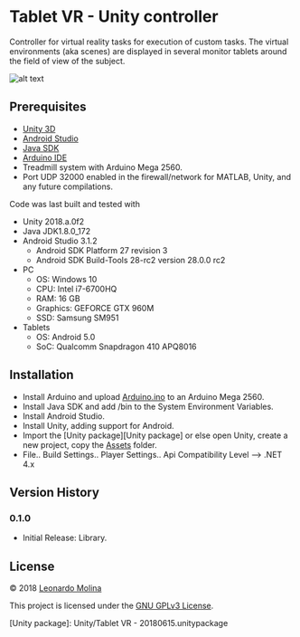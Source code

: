 # Tablet VR - Unity controller
Controller for virtual reality tasks for execution of custom tasks. The virtual environments (aka scenes) are displayed in several monitor tablets around the field of view of the subject.

![alt text](http://www.interphaser.com/images/content/smoothwalk-hardware-setup-labeled.png "Tablet based VR")

## Prerequisites
* [Unity 3D][Unity 3D]
* [Android Studio][Android Studio]
* [Java SDK][Java SDK]
* [Arduino IDE][Arduino IDE]
* Treadmill system with Arduino Mega 2560.
* Port UDP 32000 enabled in the firewall/network for MATLAB, Unity, and any future compilations.

Code was last built and tested with
* Unity 2018.a.0f2
* Java JDK1.8.0_172
* Android Studio 3.1.2
	* Android SDK Platform 27 revision 3
	* Android SDK Build-Tools 28-rc2 version 28.0.0 rc2
* PC
	* OS: Windows 10
	* CPU: Intel i7-6700HQ
	* RAM: 16 GB
	* Graphics: GEFORCE GTX 960M
	* SSD: Samsung SM951
* Tablets
	* OS: Android 5.0
	* SoC: Qualcomm Snapdragon 410 APQ8016

## Installation
* Install Arduino and upload [Arduino.ino](Arduino/Arduino.ino) to an Arduino Mega 2560.
* Install Java SDK and add <java-installation-path>/bin to the System Environment Variables.
* Install Android Studio.
* Install Unity, adding support for Android.
* Import the [Unity package][Unity package] or else open Unity, create a new project, copy the [Assets](Unity/Assets) folder.
* File.. Build Settings.. Player Settings.. Api Compatibility Level --> .NET 4.x

## Version History
### 0.1.0
* Initial Release: Library.

## License
© 2018 [Leonardo Molina][Leonardo Molina]

This project is licensed under the [GNU GPLv3 License][LICENSE.md].

[Java SDK]: http://www.oracle.com/technetwork/java/javase/downloads/index.html
[Unity 3D]: https://unity3d.com/unity
[Android Studio]: https://developer.android.com/studio
[Arduino IDE]: https://arduino.cc
[Leonardo Molina]: https://github.com/leomol

[LICENSE.md]: LICENSE.md
[Unity package]: Unity/Tablet VR - 20180615.unitypackage
